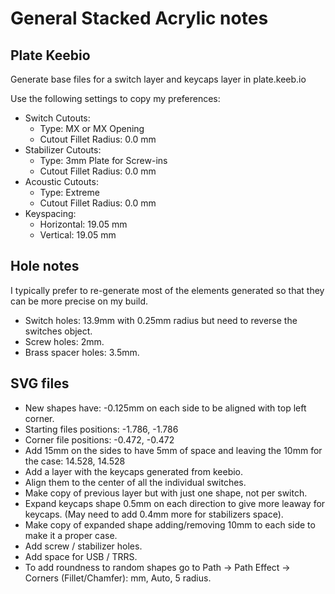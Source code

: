 # General Stacked Acrylic notes

## Plate Keebio

Generate base files for a switch layer and keycaps layer in plate.keeb.io

Use the following settings to copy my preferences:

- Switch Cutouts:
  - Type: MX or MX Opening
  - Cutout Fillet Radius: 0.0 mm
- Stabilizer Cutouts:
  - Type: 3mm Plate for Screw-ins
  - Cutout Fillet Radius: 0.0 mm
- Acoustic Cutouts:
  - Type: Extreme
  - Cutout Fillet Radius: 0.0 mm
- Keyspacing:
  - Horizontal: 19.05 mm
  - Vertical: 19.05 mm

## Hole notes

I typically prefer to re-generate most of the elements generated so that they can be more precise on my build.

* Switch holes: 13.9mm with 0.25mm radius but need to reverse the switches object.
* Screw holes: 2mm.
* Brass spacer holes: 3.5mm.

## SVG files
- New shapes have: -0.125mm on each side to be aligned with top left corner.
- Starting files positions: -1.786, -1.786
- Corner file positions: -0.472, -0.472
- Add 15mm on the sides to have 5mm of space and leaving the 10mm for the case: 14.528, 14.528
- Add a layer with the keycaps generated from keebio.
- Align them to the center of all the individual switches.
- Make copy of previous layer but with just one shape, not per switch.
- Expand keycaps shape 0.5mm on each direction to give more leaway for keycaps. (May need to add 0.4mm more for stabilizers space).
- Make copy of expanded shape adding/removing 10mm to each side to make it a proper case.
- Add screw / stabilizer holes.
- Add space for USB / TRRS.
- To add roundness to random shapes go to Path -> Path Effect -> Corners (Fillet/Chamfer): mm, Auto, 5 radius.